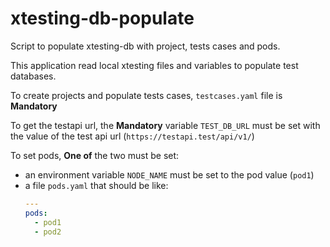 # xtesting-db-populate

Script to populate xtesting-db with project, tests cases and pods.

This application read local xtesting files and variables to populate
test databases.

To create projects and populate tests cases, `testcases.yaml` file
is **Mandatory**

To get the testapi url, the **Mandatory** variable `TEST_DB_URL` must
be set with the value of the test api url
(`https://testapi.test/api/v1/`)

To set pods, **One of** the two must be set:

- an environment variable `NODE_NAME` must be set to the pod value
(`pod1`)
- a file `pods.yaml` that should be like:
  ```yaml
  ---
  pods:
    - pod1
    - pod2
  ```
